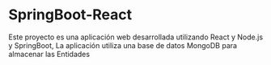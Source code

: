 # SpringBoot-React
Este proyecto es una aplicación web desarrollada utilizando React y Node.js y SpringBoot,  La aplicación utiliza una base de datos MongoDB para almacenar las Entidades
